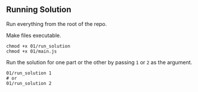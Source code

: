 ## Running Solution

Run everything from the root of the repo.

Make files executable.

```shell
chmod +x 01/run_solution
chmod +x 01/main.js
```

Run the solution for one part or the other by passing `1` or `2` as the argument.

```shell
01/run_solution 1
# or
01/run_solution 2 
```